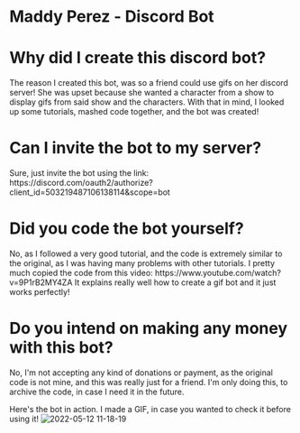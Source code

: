 # Maddy Perez - Discord Bot

<h1>Why did I create this discord bot?</h1>
The reason I created this bot, was so a friend could use gifs on her discord server! She was upset because she wanted a character from a show to display gifs from said show and the characters. With that in mind, I looked up some tutorials, mashed code together, and the bot was created!


<h1>Can I invite the bot to my server?</h1>
Sure, just invite the bot using the link: https://discord.com/oauth2/authorize?client_id=503219487106138114&scope=bot


<h1>Did you code the bot yourself?</h1>
No, as I followed a very good tutorial, and the code is extremely similar to the original, as I was having many problems with other tutorials. I pretty much copied the code from this video: https://www.youtube.com/watch?v=9P1rB2MY4ZA It explains really well how to create a gif bot and it just works perfectly!

<h1>Do you intend on making any money with this bot?</h1>
No, I'm not accepting any kind of donations or payment, as the original code is not mine, and this was really just for a friend. I'm only doing this, to archive the code, in case I need it in the future.


Here's the bot in action. I made a GIF, in case you wanted to check it before using it!
![2022-05-12 11-18-19](https://user-images.githubusercontent.com/55595800/168049209-da167f3a-3ea5-43b3-b5a8-8d6c85dd6b8c.gif)
